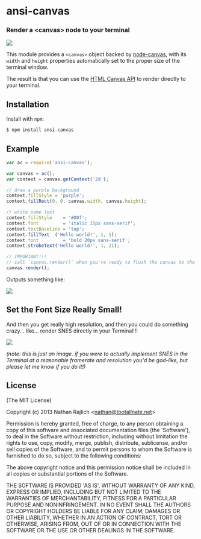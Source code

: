 ansi-canvas
===========
### Render a &lt;canvas&gt; node to your terminal

![](https://dl.dropboxusercontent.com/u/16198591/clock.gif)

This module provides a `<canvas>` object backed by [node-canvas][], with its
`width` and `height` properties automatically set to the proper size of the
terminal window.

The result is that you can use the [HTML Canvas API][canvas api] to render
directly to your terminal.

Installation
------------

Install with `npm`:

``` bash
$ npm install ansi-canvas
```


Example
-------

``` js
var ac = require('ansi-canvas');

var canvas = ac();
var context = canvas.getContext('2d');

// draw a purple background
context.fillStyle = 'purple';
context.fillRect(0, 0, canvas.width, canvas.height);

// write some text
context.fillStyle    = '#00f';
context.font         = 'italic 15px sans-serif';
context.textBaseline = 'top';
context.fillText  ('Hello world!', 1, 1);
context.font         = 'bold 20px sans-serif';
context.strokeText('Hello world!', 1, 21);

// IMPORTANT!!!
// call `canvas.render()` when you're ready to flush the canvas to the terminal
canvas.render();
```

Outputs something like:

![](http://i.cloudup.com/5tGgXjcRWw.png)


Set the Font Size Really Small!
-------------------------------

And then you get really high resolution, and then you could do something crazy…
like… render SNES directly in your Terminal!!!

![](http://i.cloudup.com/3kJGyG-qAS.png)

_(note: this is just an image. if you were to actually implement SNES in the
Terminal at a reasonable framerate and resolution you'd be god-like, but please
let me know if you do it!)_


License
-------

(The MIT License)

Copyright (c) 2013 Nathan Rajlich &lt;nathan@tootallnate.net&gt;

Permission is hereby granted, free of charge, to any person obtaining
a copy of this software and associated documentation files (the
'Software'), to deal in the Software without restriction, including
without limitation the rights to use, copy, modify, merge, publish,
distribute, sublicense, and/or sell copies of the Software, and to
permit persons to whom the Software is furnished to do so, subject to
the following conditions:

The above copyright notice and this permission notice shall be
included in all copies or substantial portions of the Software.

THE SOFTWARE IS PROVIDED 'AS IS', WITHOUT WARRANTY OF ANY KIND,
EXPRESS OR IMPLIED, INCLUDING BUT NOT LIMITED TO THE WARRANTIES OF
MERCHANTABILITY, FITNESS FOR A PARTICULAR PURPOSE AND NONINFRINGEMENT.
IN NO EVENT SHALL THE AUTHORS OR COPYRIGHT HOLDERS BE LIABLE FOR ANY
CLAIM, DAMAGES OR OTHER LIABILITY, WHETHER IN AN ACTION OF CONTRACT,
TORT OR OTHERWISE, ARISING FROM, OUT OF OR IN CONNECTION WITH THE
SOFTWARE OR THE USE OR OTHER DEALINGS IN THE SOFTWARE.


[canvas api]: http://www.whatwg.org/specs/web-apps/current-work/multipage/the-canvas-element.html
[node-canvas]: https://github.com/learnboost/node-canvas

